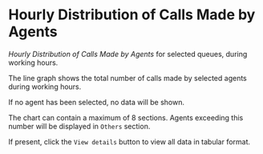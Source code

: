 # Hourly Distribution of Calls Made by Agents

*Hourly Distribution of Calls Made by Agents* for selected queues, during working hours.

The line graph shows the total number of calls made by selected agents during working hours.

If no agent has been selected, no data will be shown.

The chart can contain a maximum of 8 sections. Agents exceeding this
number will be displayed in `Others` section.

If present, click the `View details` button to view
all data in tabular format.

